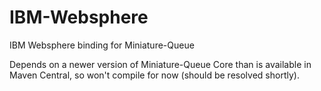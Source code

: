 # IBM-Websphere
IBM Websphere binding for Miniature-Queue

Depends on a newer version of Miniature-Queue Core than is available in Maven Central, so won't compile for now (should be resolved shortly).